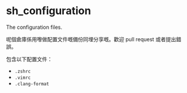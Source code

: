 # sh_configuration

The configuration files.

呢個倉庫係用嚟做配置文件嘅備份同埋分享嘅。歡迎 pull request 或者提出錯誤。

包含以下配置文件：

- `.zshrc`
- `.vimrc`
- `.clang-format`
